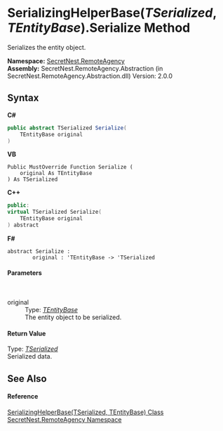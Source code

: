 # SerializingHelperBase(*TSerialized*, *TEntityBase*).Serialize Method 
 

Serializes the entity object.

**Namespace:**&nbsp;<a href="N_SecretNest_RemoteAgency">SecretNest.RemoteAgency</a><br />**Assembly:**&nbsp;SecretNest.RemoteAgency.Abstraction (in SecretNest.RemoteAgency.Abstraction.dll) Version: 2.0.0

## Syntax

**C#**<br />
``` C#
public abstract TSerialized Serialize(
	TEntityBase original
)
```

**VB**<br />
``` VB
Public MustOverride Function Serialize ( 
	original As TEntityBase
) As TSerialized
```

**C++**<br />
``` C++
public:
virtual TSerialized Serialize(
	TEntityBase original
) abstract
```

**F#**<br />
``` F#
abstract Serialize : 
        original : 'TEntityBase -> 'TSerialized 

```


#### Parameters
&nbsp;<dl><dt>original</dt><dd>Type: <a href="T_SecretNest_RemoteAgency_SerializingHelperBase_2">*TEntityBase*</a><br />The entity object to be serialized.</dd></dl>

#### Return Value
Type: <a href="T_SecretNest_RemoteAgency_SerializingHelperBase_2">*TSerialized*</a><br />Serialized data.

## See Also


#### Reference
<a href="T_SecretNest_RemoteAgency_SerializingHelperBase_2">SerializingHelperBase(TSerialized, TEntityBase) Class</a><br /><a href="N_SecretNest_RemoteAgency">SecretNest.RemoteAgency Namespace</a><br />